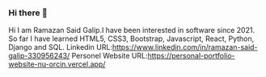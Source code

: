 ### Hi there 👋

Hi I am Ramazan Said Galip.I have been interested in software since 2021. So far I have learned HTML5, CSS3, Bootstrap, Javascript, React, Python, Django and SQL.
Linkedin URL:https://www.linkedin.com/in/ramazan-said-galip-330956243/
Personel Website URL:https://personal-portfolio-website-nu-orcin.vercel.app/
